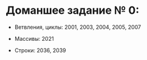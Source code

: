# Доманшее задание № 0:

- Ветвления, циклы: 2001, 2003, 2004, 2005, 2007

- Массивы: 2021

- Строки: 2036, 2039
